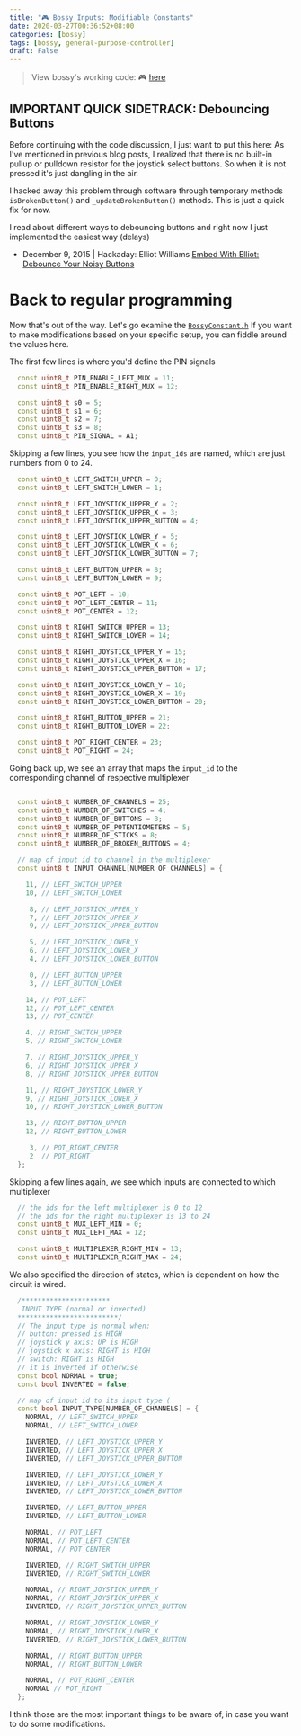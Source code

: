 ```yaml
---
title: "🎮 Bossy Inputs: Modifiable Constants"
date: 2020-03-27T00:36:52+08:00
categories: [bossy]
tags: [bossy, general-purpose-controller]
draft: False
---
```



> View bossy's working code: 🎮 [here](https://github.com/mithi/bossy)


## IMPORTANT QUICK SIDETRACK: Debouncing Buttons
Before continuing with the code discussion, I just want to put this here:
As I've mentioned in previous blog posts, I realized that there is no built-in pullup or pulldown resistor for
the joystick select buttons. So when it is not pressed it's just dangling in the air.

I hacked away this problem through software through temporary methods
`isBrokenButton()` and `_updateBrokenButton()` methods. This is just a quick fix for now.


I read about different ways to debouncing buttons and right now I just implemented the easiest way (delays)

- December 9, 2015 | Hackaday: Elliot Williams [Embed With Elliot: Debounce Your Noisy Buttons](https://hackaday.com/2015/12/09/embed-with-elliot-debounce-your-noisy-buttons-part-i/)

# Back to regular programming
Now that's out of the way. Let's go examine the [`BossyConstant.h`](https://github.com/mithi/bossy/blob/master/src/BossyConstants.h)
If you want to make modifications based on your specific setup, you can fiddle around the values here.


The first few lines is where you'd define the PIN signals

```c++
  const uint8_t PIN_ENABLE_LEFT_MUX = 11;
  const uint8_t PIN_ENABLE_RIGHT_MUX = 12;

  const uint8_t s0 = 5;
  const uint8_t s1 = 6;
  const uint8_t s2 = 7;
  const uint8_t s3 = 8;
  const uint8_t PIN_SIGNAL = A1;
```

Skipping a few lines, you see how the `input_ids` are named,
which are just numbers from  0 to 24.

```c++
  const uint8_t LEFT_SWITCH_UPPER = 0;
  const uint8_t LEFT_SWITCH_LOWER = 1;

  const uint8_t LEFT_JOYSTICK_UPPER_Y = 2;
  const uint8_t LEFT_JOYSTICK_UPPER_X = 3;
  const uint8_t LEFT_JOYSTICK_UPPER_BUTTON = 4;

  const uint8_t LEFT_JOYSTICK_LOWER_Y = 5;
  const uint8_t LEFT_JOYSTICK_LOWER_X = 6;
  const uint8_t LEFT_JOYSTICK_LOWER_BUTTON = 7;

  const uint8_t LEFT_BUTTON_UPPER = 8;
  const uint8_t LEFT_BUTTON_LOWER = 9;

  const uint8_t POT_LEFT = 10;
  const uint8_t POT_LEFT_CENTER = 11;
  const uint8_t POT_CENTER = 12;

  const uint8_t RIGHT_SWITCH_UPPER = 13;
  const uint8_t RIGHT_SWITCH_LOWER = 14;

  const uint8_t RIGHT_JOYSTICK_UPPER_Y = 15;
  const uint8_t RIGHT_JOYSTICK_UPPER_X = 16;
  const uint8_t RIGHT_JOYSTICK_UPPER_BUTTON = 17;

  const uint8_t RIGHT_JOYSTICK_LOWER_Y = 18;
  const uint8_t RIGHT_JOYSTICK_LOWER_X = 19;
  const uint8_t RIGHT_JOYSTICK_LOWER_BUTTON = 20;

  const uint8_t RIGHT_BUTTON_UPPER = 21;
  const uint8_t RIGHT_BUTTON_LOWER = 22;

  const uint8_t POT_RIGHT_CENTER = 23;
  const uint8_t POT_RIGHT = 24;
```

Going back up, we see an array
that maps the `input_id` to the corresponding
channel of respective multiplexer

```c++

  const uint8_t NUMBER_OF_CHANNELS = 25;
  const uint8_t NUMBER_OF_SWITCHES = 4;
  const uint8_t NUMBER_OF_BUTTONS = 8;
  const uint8_t NUMBER_OF_POTENTIOMETERS = 5;
  const uint8_t NUMBER_OF_STICKS = 8;
  const uint8_t NUMBER_OF_BROKEN_BUTTONS = 4;

  // map of input id to channel in the multiplexer
  const uint8_t INPUT_CHANNEL[NUMBER_OF_CHANNELS] = {

    11, // LEFT_SWITCH_UPPER
    10, // LEFT_SWITCH_LOWER

     8, // LEFT_JOYSTICK_UPPER_Y
     7, // LEFT_JOYSTICK_UPPER_X
     9, // LEFT_JOYSTICK_UPPER_BUTTON

     5, // LEFT_JOYSTICK_LOWER_Y
     6, // LEFT_JOYSTICK_LOWER_X
     4, // LEFT_JOYSTICK_LOWER_BUTTON

     0, // LEFT_BUTTON_UPPER
     3, // LEFT_BUTTON_LOWER

    14, // POT_LEFT
    12, // POT_LEFT_CENTER
    13, // POT_CENTER

    4, // RIGHT_SWITCH_UPPER
    5, // RIGHT_SWITCH_LOWER

    7, // RIGHT_JOYSTICK_UPPER_Y
    6, // RIGHT_JOYSTICK_UPPER_X
    8, // RIGHT_JOYSTICK_UPPER_BUTTON

    11, // RIGHT_JOYSTICK_LOWER_Y
    9, // RIGHT_JOYSTICK_LOWER_X
    10, // RIGHT_JOYSTICK_LOWER_BUTTON

    13, // RIGHT_BUTTON_UPPER
    12, // RIGHT_BUTTON_LOWER

     3, // POT_RIGHT_CENTER
     2  // POT_RIGHT
  };

```

Skipping a few lines again, we see which
inputs are connected to which multiplexer

```c++
  // the ids for the left multiplexer is 0 to 12
  // the ids for the right multiplexer is 13 to 24
  const uint8_t MUX_LEFT_MIN = 0;
  const uint8_t MUX_LEFT_MAX = 12;

  const uint8_t MULTIPLEXER_RIGHT_MIN = 13;
  const uint8_t MULTIPLEXER_RIGHT_MAX = 24;
```

We also specified the direction of states,
which is dependent on how the circuit is wired.


```c++
  /**********************
   INPUT TYPE (normal or inverted)
  *************************/
  // The input type is normal when:
  // button: pressed is HIGH
  // joystick y axis: UP is HIGH
  // joystick x axis: RIGHT is HIGH
  // switch: RIGHT is HIGH
  // it is inverted if otherwise
  const bool NORMAL = true;
  const bool INVERTED = false;

  // map of input id to its input type (
  const bool INPUT_TYPE[NUMBER_OF_CHANNELS] = {
    NORMAL, // LEFT_SWITCH_UPPER
    NORMAL, // LEFT_SWITCH_LOWER

    INVERTED, // LEFT_JOYSTICK_UPPER_Y
    INVERTED, // LEFT_JOYSTICK_UPPER_X
    INVERTED, // LEFT_JOYSTICK_UPPER_BUTTON

    INVERTED, // LEFT_JOYSTICK_LOWER_Y
    INVERTED, // LEFT_JOYSTICK_LOWER_X
    INVERTED, // LEFT_JOYSTICK_LOWER_BUTTON

    INVERTED, // LEFT_BUTTON_UPPER
    INVERTED, // LEFT_BUTTON_LOWER

    NORMAL, // POT_LEFT
    NORMAL, // POT_LEFT_CENTER
    NORMAL, // POT_CENTER

    INVERTED, // RIGHT_SWITCH_UPPER
    INVERTED, // RIGHT_SWITCH_LOWER

    NORMAL, // RIGHT_JOYSTICK_UPPER_Y
    NORMAL, // RIGHT_JOYSTICK_UPPER_X
    INVERTED, // RIGHT_JOYSTICK_UPPER_BUTTON

    NORMAL, // RIGHT_JOYSTICK_LOWER_Y
    NORMAL, // RIGHT_JOYSTICK_LOWER_X
    INVERTED, // RIGHT_JOYSTICK_LOWER_BUTTON

    NORMAL, // RIGHT_BUTTON_UPPER
    NORMAL, // RIGHT_BUTTON_LOWER

    NORMAL, // POT_RIGHT_CENTER
    NORMAL // POT_RIGHT
  };
```

I think those are the most important things to be aware of, in case
you want to do some modifications.
